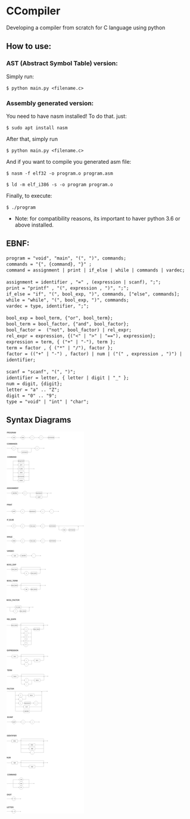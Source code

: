 # CCompiler
Developing a compiler from scratch for C language using python

## How to use:

### AST (Abstract Symbol Table) version:

Simply run:

```
$ python main.py <filename.c>
```
### Assembly generated version:

You need to have nasm installed! To do that. just:
```
$ sudo apt install nasm
```

After that, simply run
```
$ python main.py <filename.c>
```

And if you want to compile you generated asm file:
```
$ nasm -f elf32 -o program.o program.asm
```
```
$ ld -m elf_i386 -s -o program program.o
```

Finally, to execute:

```
$ ./program
```


* Note: for compatibility reasons, its important to haver python 3.6 or above installed.

## EBNF:

```ebnf
program = "void", "main", "(", ")", commands;
commands = "{", {command}, "}" ;
command = assignment | print | if_else | while | commands | vardec;

assignment = identifier , "=" , (expression | scanf), ";";
print = "printf" , "(", expression , ")", ";";
if_else = "if", "(", bool_exp, ")", commands, ["else", commands];
while = "while", "(", bool_exp, ")", commands;
vardec = type, identifier, ";";

bool_exp = bool_term, {"or", bool_term}; 
bool_term = bool_factor, {"and", bool_factor};
bool_factor =  ("not", bool_factor) | rel_expr;
rel_expr = expression, {("<" | ">" | "=="), expression};
expression = term, { ("+" | "-"), term };
term = factor , { ("*" | "/"), factor };
factor = (("+" | "-") , factor) | num | ("(" , expression , ")") | identifier;

scanf = "scanf", "(", ")";
identifier = letter, { letter | digit | "_" };
num = digit, {digit};
letter = "a" .. "Z";
digit = "0" .. "9";
type = "void" | "int" | "char";
```

## Syntax Diagrams

![Alt text](imgs/syntax_diagram.png?raw=true "SYNTAX DIAGRAM")
